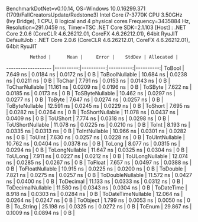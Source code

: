
BenchmarkDotNet=v0.10.14, OS=Windows 10.0.16299.371 (1709/FallCreatorsUpdate/Redstone3)
Intel Core i7-3770K CPU 3.50GHz (Ivy Bridge), 1 CPU, 8 logical and 4 physical cores
Frequency=3435884 Hz, Resolution=291.0459 ns, Timer=TSC
.NET Core SDK=2.1.103
  [Host]     : .NET Core 2.0.6 (CoreCLR 4.6.26212.01, CoreFX 4.6.26212.01), 64bit RyuJIT
  DefaultJob : .NET Core 2.0.6 (CoreCLR 4.6.26212.01, CoreFX 4.6.26212.01), 64bit RyuJIT


             Method |      Mean |     Error |    StdDev | Allocated |
------------------- |----------:|----------:|----------:|----------:|
             ToBool |  7.649 ns | 0.0184 ns | 0.0172 ns |       0 B |
     ToBoolNullable | 10.684 ns | 0.0238 ns | 0.0211 ns |       0 B |
             ToChar |  7.791 ns | 0.0153 ns | 0.0143 ns |       0 B |
     ToCharNullable | 11.161 ns | 0.0209 ns | 0.0196 ns |       0 B |
            ToSByte |  7.622 ns | 0.0185 ns | 0.0173 ns |       0 B |
    ToSByteNullable | 10.462 ns | 0.0297 ns | 0.0277 ns |       0 B |
             ToByte |  7.647 ns | 0.0274 ns | 0.0257 ns |       0 B |
     ToByteNullable | 12.591 ns | 0.0245 ns | 0.0229 ns |       0 B |
            ToShort |  7.695 ns | 0.0282 ns | 0.0264 ns |       0 B |
    ToShortNullable | 11.078 ns | 0.0437 ns | 0.0409 ns |       0 B |
           ToUShort |  7.774 ns | 0.0318 ns | 0.0298 ns |       0 B |
   ToUShortNullable | 11.078 ns | 0.0225 ns | 0.0210 ns |       0 B |
              ToInt |  8.193 ns | 0.0335 ns | 0.0313 ns |       0 B |
      ToIntNullable | 10.966 ns | 0.0301 ns | 0.0282 ns |       0 B |
             ToUInt |  7.630 ns | 0.0257 ns | 0.0228 ns |       0 B |
     ToUIntNullable | 10.762 ns | 0.0404 ns | 0.0378 ns |       0 B |
             ToLong |  8.077 ns | 0.0315 ns | 0.0294 ns |       0 B |
     ToLongNullable | 11.647 ns | 0.0325 ns | 0.0304 ns |       0 B |
            ToULong |  7.911 ns | 0.0227 ns | 0.0212 ns |       0 B |
    ToULongNullable | 12.074 ns | 0.0285 ns | 0.0267 ns |       0 B |
            ToFloat |  7.657 ns | 0.0497 ns | 0.0388 ns |       0 B |
    ToFloatNullable | 10.915 ns | 0.0225 ns | 0.0200 ns |       0 B |
           ToDouble |  7.821 ns | 0.0275 ns | 0.0257 ns |       0 B |
   ToDoubleNullable | 11.572 ns | 0.0427 ns | 0.0400 ns |       0 B |
          ToDecimal | 11.133 ns | 0.0333 ns | 0.0312 ns |       0 B |
  ToDecimalNullable | 11.580 ns | 0.0343 ns | 0.0304 ns |       0 B |
         ToDateTime |  8.918 ns | 0.0303 ns | 0.0284 ns |       0 B |
 ToDateTimeNullable | 12.064 ns | 0.0264 ns | 0.0247 ns |       0 B |
           ToObject |  1.799 ns | 0.0053 ns | 0.0050 ns |       0 B |
          To_String | 25.198 ns | 0.0325 ns | 0.0272 ns |       0 B |
             ToEnum | 29.867 ns | 0.1009 ns | 0.0894 ns |       0 B |
